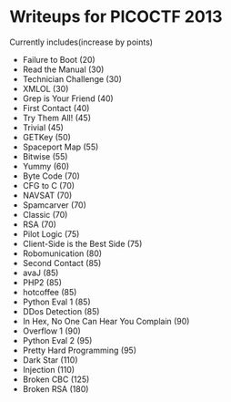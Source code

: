 # Writeups for PICOCTF 2013

Currently includes(increase by points)

* Failure to Boot (20)
* Read the Manual (30)
* Technician Challenge (30)
* XMLOL (30)
* Grep is Your Friend (40)
* First Contact (40)
* Try Them All! (45)
* Trivial (45)
* GETKey (50)
* Spaceport Map (55)
* Bitwise (55)
* Yummy (60)
* Byte Code (70)
* CFG to C (70)
* NAVSAT (70)
* Spamcarver (70)
* Classic (70)
* RSA (70)
* Pilot Logic (75)
* Client-Side is the Best Side (75)
* Robomunication (80)
* Second Contact (85)
* avaJ (85)
* PHP2 (85)
* hotcoffee (85)
* Python Eval 1 (85)
* DDos Detection (85)
* In Hex, No One Can Hear You Complain (90)
* Overflow 1 (90)
* Python Eval 2 (95)
* Pretty Hard Programming (95)
* Dark Star (110)
* Injection (110)
* Broken CBC (125)
* Broken RSA (180)







